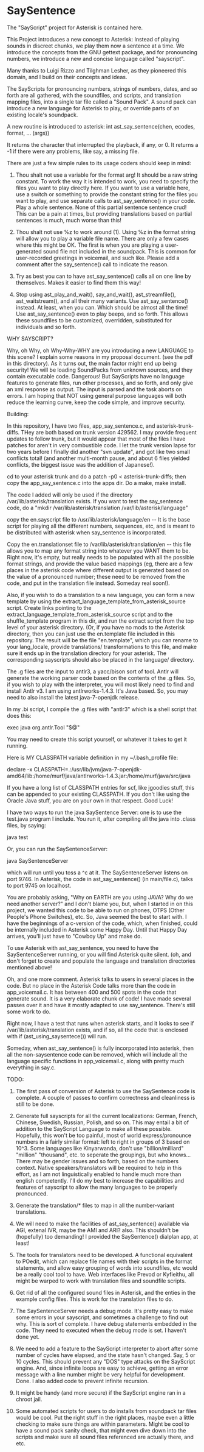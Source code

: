SaySentence
===========

The "SayScript" project for Asterisk is contained here.

This Project introduces a new concept to Asterisk: Instead of 
playing sounds in discreet chunks, we play them now a sentence
at a time. We introduce the concepts from the GNU gettext package,
and for pronouncing numbers, we introduce a new and concise 
language called "sayscript".

Many thanks to Luigi Rizzo and Tilghman Lesher, as they pioneered
this domain, and I build on their concepts and ideas.

The SayScripts for pronouncing numbers, strings of numbers, dates,
and so forth are all gathered, with the soundfiles, and scripts,
and translation mapping files, into a single tar file called a 
"Sound Pack". A sound pack can introduce a new language for Asterisk
to play, or override parts of an existing locale's soundpack. 

A new routine is introduced to asterisk: int ast_say_sentence(chen, ecodes, format, ... (args))

It returns the character that interrupted the playback, if any, or 0.
It returns a -1 if there were any problems, like say, a missing file.

There are just a few simple rules to its usage coders should keep in mind:

1. Thou shalt not use a variable for the format arg! It should be a raw string constant.
   To work the way it is intended to work, you need to specify the files you want to play
   directly here. If you want to use a variable here, use a switch or something to provide
   the constant string for the files you want to play, and use separate calls to ast_say_sentence() 
   in your code. Play a whole sentence. None of this partial sentence sentence crud! 
   This can be a pain at times, but providing translations based on partial sentences is much, 
   much worse than this!

2. Thou shalt not use %z to work around (1). Using %z in the format string will allow
   you to play a variable file name. There are only a few cases where this might be OK.
   The first is when you are playing a user-generated sound file not included in the soundpack.
   This is common for user-recorded greetings in voicemail, and such like. Please add a comment
   after the say_sentence() call to indicate the reason.

3. Try as best you can to have ast_say_sentence() calls all on one line by themselves. Makes it
   easier to find them this way!

4. Stop using ast_play_and_wait(), say_and_wait(), ast_streamfile(), ast_waitstream(), and all their
  many variants. Use ast_say_sentence() instead. At least, when you can. Which should be almost all
  the time! Use ast_say_sentence() even to play beeps, and so forth. This allows these soundfiles to
  be customized, overridden, substituted for individuals and so forth. 


WHY SAYSCRIPT?

Why, oh Why, oh Why-Why-WHY are you introducing a new LANGUAGE to this scene? I explain some
reasons in my proposal document. (see the pdf in this directory). As it turns out, the main
factor might end up being security! We will be loading SoundPacks from unknown sources, and
they contain executable code. Dangerous! But SayScripts have no language features to generate
files, run other processes, and so forth, and only give an xml response as output. The input
is parsed and the task aborts on errors. I am hoping that NOT using general purpose languages
will both reduce the learning curve, keep the code simple, and improve security.



Building:

In this repository, I have two files, app_say_sentence.c, and asterisk-trunk-diffs. THey are 
both based on trunk version 429562. I may provide frequent updates to follow trunk, but it would
appear that most of the files I have patches for aren't in very combustible code. I let the
trunk version lapse for two years before I finally did another "svn update", and got like two
small conflicts total! (and another multi-month pause, and about 6 files yielded conflicts, the biggest
issue was the addition of Japanese!).

cd to your asterisk trunk and do a patch -p0 < asterisk-trunk-diffs; then copy the app_say_sentence.c
into the apps dir. Do a make, make install.

The code I added will only be used if the directory /var/lib/asterisk/translation exists. If you
want to test the say_sentence code, do a "mkdir /var/lib/asterisk/translation /var/lib/asterisk/language"

copy the en.sayscript file to /usr/lib/asterisk/language/en  -- It is the base script for playing all the
different numbers, sequences, etc, and is meant to be distributed with asterisk when say_sentence is 
incorporated.

Copy the en.translationset file to /var/lib/asterisk/translation/en   -- this file allows you to map
any format string into whatever you WANT them to be. Right now, it's empty, but really needs to be populated
with all the possible format strings, and provide the value based mappings (eg, there are a few places
in the asterisk code where different output is generated based on the value of a pronounced number; these
need to be removed from the code, and put in the translation file instead. Someday real soon!).

Also, if you wish to do a translation to a new language, you can form a new template by using
the extract_language_template_from_asterisk_source  script. Create links pointing to the
extract_language_template_from_asterisk_source script and to the shuffle_template program in this dir,
and run the extract script from the top level of your asterisk directory. (Or, if you have no mods
to the Asterisk directory, then you can just use the en.template file included in this repository.
The result will be the file "en.template", which you can rename to your lang_locale, provide translations/
transformations to this file, and make sure it ends up in the translation directory for your asterisk.
The corresponding sayscripts should also be placed in the language/ directory.

The .g files are the input to antlr3, a yacc/bison sort of tool. Antlr will generate the working
parser code based on the contents of the .g files. So, if you wish to play with the interpreter, you will
most likely need to find and install Antlr v3. I am using antlrworks-1.4.3. It's Java based. So, you may need to also install the
latest java-7-openjdk release.

In my .bi script, I compile the .g files with "antlr3" which is a shell script that does this:

exec java org.antlr.Tool "$@"

You may need to create this script yourself, or whatever it takes to get it running.

Here is MY CLASSPATH variable definition in my ~/.bash_profile file:

declare -x CLASSPATH=.:/usr/lib/jvm/java-7-openjdk-amd64/lib:/home/murf/java/antlrworks-1.4.3.jar:/home/murf/java/src/java

If you have a long list of CLASSPATH entries for scf, like jgoodies stuff, this can be appended to your existing CLASSPATH. If you
don't like using the Oracle Java stuff, you are on your own in that respect. Good Luck!

I have two ways to run the java SaySentence Server:  one is to use the test.java program I include. 
You run it, after compiling all the java into .class files, by saying:

java test

Or, you can run the SaySentenceServer:

java SaySentenceServer

which will run until you toss a ^c at it. The SaySentenceServer listens on port 9746. In Asterisk, the code in ast_say_sentence() (in main/file.c),
talks to port 9745 on localhost. 

You are probably asking, "Why on EARTH are you using JAVA? Why do we need another server?" and I don't blame you, but,
when I started in on this project, we wanted this code to be able to run on phones, OTPS (Other People's Phone Switches), etc.
So, Java seemed the best to start with. I have the beginnings of a c-version of the code, which, when finished, could be internally
included in Asterisk some Happy Day. Until that Happy Day arrives, you'll just have to "Cowboy Up" and make do.


To use Asterisk with ast_say_sentence, you need to have the SaySentenceServer running, or you will find Asterisk quite silent.
(oh, and don't forget to create and populate the language and translation directories mentioned above!

Oh, and one more comment. Asterisk talks to users in several places in the code. But no place in the Asterisk Code talks more than 
the code in app_voicemail.c. It has between 400 and 500 spots in the code that generate sound. It is a very elaborate chunk of code!
I have made several passes over it and have it mostly adapted to use say_sentence. There's still some work to do.

Right now, I have a test that runs when asterisk starts, and it looks to see if /var/lib/asterisk/translation exists, and if so,
all the code that is enclosed with  if (ast_using_saysentece()) will run. 

Someday, when ast_say_sentence() is fully incorporated into asterisk, then all the non-saysentence code can be removed, which will
include all the language specific functions in app_voicemail.c, along with pretty much everything in say.c. 


TODO:

1. The first pass of conversion of Asterisk to use the SaySentence code is complete. A couple of passes to confirm correctness
   and cleanliness is still to be done.

2. Generate full sayscripts for all the current localizations: German, French, Chinese, Swedish, Russian, Polish, and so on. This may entail
   a bit of addition to the SayScript Language to make all these possible.  Hopefully, this won't be too painful, most of
   world express/pronounce numbers in a fairly similar format: left to right in groups of 3 based on 10^3. Some languages like
   Kinyarwanda, don't use "billion/milliard" "million" "thousand", etc. to seperate the groupings, but who knows...
   There may be gender issues and so forth, based on the numbers context. Native speakers/translators will be required
   to help in this effort, as I am not linguistically enabled to handle much more than english competently. I'll do my
   best to increase the capabilities and features of sayscript to allow the many languages to be properly pronounced.

3. Generate the translation/* files to map in all the number-variant translations.

4. We will need to make the facilities of ast_say_sentence() available via AGI, extenal IVR, maybe the AMI and ARI? also. This shouldn't
   be (hopefully) too demanding! I provided the SaySentence() dialplan app, at least!

5. The tools for translators need to be developed. A functional equivalent to POedit, which can replace file names with their scripts
   in the format statements, and allow easy grouping of words into soundfiles, etc would be a really cool tool to have.  Web interfaces
   like Prevod or Kyfieithu, all might be warped to work with translation files and soundfile scripts.

6. Get rid of all the configured sound files in Asterisk, and the enties in the example config files. This is work for the translation files to do.

7. The SaySentenceServer needs a debug mode. It's pretty easy to make some errors in your sayscript, and sometimes a challenge
   to find out why. This is sort of complete. I have debug statements embedded in the code. They need to executed when the
   debug mode is set. I haven't done yet.

8. We need to add a feature to the SayScript interpreter to abort after some number of cycles have elapsed, and the state hasn't
   changed. Say, 5 or 10 cycles. This should prevent any "DOS" type attacks on the SayScript engine. And, since infinite loops
   are easy to achieve, getting an error message with a line number might be very helpful for development. Done. I also
   added code to prevent infinite recursion.

10. It might be handy (and more secure) if the SayScript engine ran in a chroot jail.

11. Some automated scripts for users to do installs from soundpack tar files would be cool. Put the right stuff in the right places,
    maybe even a little checking to make sure things are within parameters. Might be cool to have a sound pack sanity check, that might
    even dive down into the scripts and make sure all sound files referenced are actually there, and etc.


